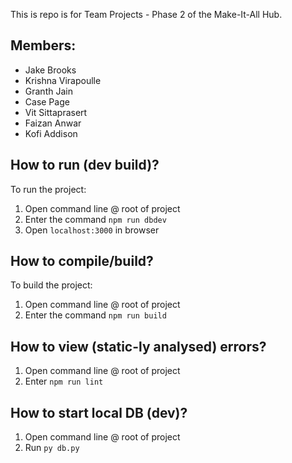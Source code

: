 This is repo is for Team Projects - Phase 2 of the Make-It-All Hub.

## Members:
- Jake Brooks
- Krishna Virapoulle
- Granth Jain
- Case Page
- Vit Sittaprasert
- Faizan Anwar
- Kofi Addison

## How to run (dev build)?
To run the project:
1. Open command line @ root of project
2. Enter the command `npm run dbdev`
3. Open `localhost:3000` in browser

## How to compile/build?
To build the project:
1. Open command line @ root of project
2. Enter the command `npm run build`

## How to view (static-ly analysed) errors?
1. Open command line @ root of project
2. Enter `npm run lint`

## How to start local DB (dev)?
1. Open command line @ root of project
2. Run `py db.py`
